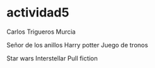 # actividad5
Carlos Trigueros Murcia

Señor de los anillos
Harry potter
Juego de tronos

Star wars
Interstellar
Pull fiction

